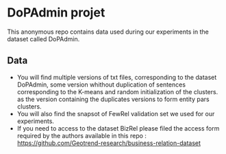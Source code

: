 # DoPAdmin projet
This anonymous repo contains data used during our experiments in the dataset called DoPAdmin.

## Data 
- You will find multiple versions of txt files, corresponding to the dataset DoPAdmin, some version whithout duplication of sentences corresponding to the K-means and random initialization of the clusters. as the version containing the duplicates versions to form entity pars clusters. 
- You will also find the snapsot of FewRel validation set we used for our experiments. 
- If you need to access to the dataset BizRel please filed the access form required by the authors available in this repo : https://github.com/Geotrend-research/business-relation-dataset
